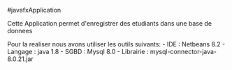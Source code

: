 #javafxApplication

Cette Application permet d'enregistrer des etudiants dans une base de donnees

Pour la realiser nous avons utiliser les outils suivants:
    - IDE : Netbeans 8.2
    - Langage : java 1.8
    - SGBD : Mysql 8.0
    - Librairie : mysql-connector-java-8.0.21.jar

    


